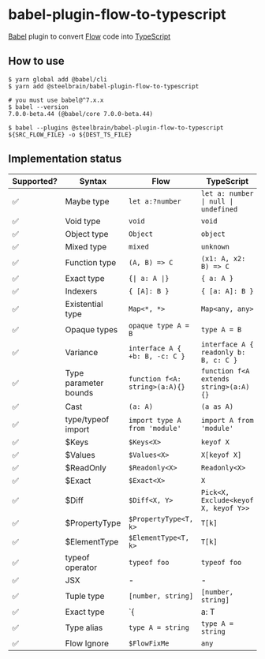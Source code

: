 # babel-plugin-flow-to-typescript

[Babel] plugin to convert [Flow] code into [TypeScript]

## How to use

```shell
$ yarn global add @babel/cli
$ yarn add @steelbrain/babel-plugin-flow-to-typescript

# you must use babel@^7.x.x
$ babel --version
7.0.0-beta.44 (@babel/core 7.0.0-beta.44)

$ babel --plugins @steelbrain/babel-plugin-flow-to-typescript ${SRC_FLOW_FILE} -o ${DEST_TS_FILE}
```

## Implementation status

| Supported? | Syntax                | Flow                           | TypeScript                            |
| ---------- | --------------------- | ------------------------------ | ------------------------------------- |
| ✅         | Maybe type            | `let a:?number`                | `let a: number \| null \| undefined`  |
| ✅         | Void type             | `void`                         | `void`                                |
| ✅         | Object type           | `Object`                       | `object`                              |
| ✅         | Mixed type            | `mixed`                        | `unknown`                             |
| ✅         | Function type         | `(A, B) => C`                  | `(x1: A, x2: B) => C`                 |
| ✅         | Exact type            | `{\| a: A \|}`                 | `{ a: A }`                            |
| ✅         | Indexers              | `{ [A]: B }`                   | `{ [a: A]: B }`                       |
| ✅         | Existential type      | `Map<*, *>`                    | `Map<any, any>`                       |
| ✅         | Opaque types          | `opaque type A = B`            | `type A = B`                          |
| ✅         | Variance              | `interface A { +b: B, -c: C }` | `interface A { readonly b: B, c: C }` |
| ✅         | Type parameter bounds | `function f<A: string>(a:A){}` | `function f<A extends string>(a:A){}` |
| ✅         | Cast                  | `(a: A)`                       | `(a as A)`                            |
| ✅         | type/typeof import    | `import type A from 'module'`  | `import A from 'module'`              |
| ✅         | \$Keys                | `$Keys<X>`                     | `keyof X`                             |
| ✅         | \$Values              | `$Values<X>`                   | `X[keyof X]`                          |
| ✅         | \$ReadOnly            | `$Readonly<X>`                 | `Readonly<X>`                         |
| ✅         | \$Exact               | `$Exact<X>`                    | `X`                                   |
| ✅         | \$Diff                | `$Diff<X, Y>`                  | `Pick<X, Exclude<keyof X, keyof Y>>`  |
| ✅         | \$PropertyType        | `$PropertyType<T, k>`          | `T[k]`                                |
| ✅         | \$ElementType         | `$ElementType<T, k>`           | `T[k]`                                |
| ✅         | typeof operator       | `typeof foo`                   | `typeof foo`                          |
| ✅         | JSX                   | -                              | -                                     |
| ✅         | Tuple type            | `[number, string]`             | `[number, string]`                    |
| ✅         | Exact type            | `{|a: T|}`                     | `{a: T}`                              |
| ✅         | Type alias            | `type A = string`              | `type A = string`                     |
| ✅         | Flow Ignore           | `$FlowFixMe`                   | `any`                                 |

[babel]: https://github.com/babel/babel
[flow]: https://github.com/facebook/flow
[typescript]: https://github.com/Microsoft/TypeScript
